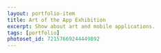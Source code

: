 ```yaml
---
layout: portfolio-item
title: Art of the App Exhibition
excerpt: Show about art and mobile applications.
tags: [portfolio]
photoset_id: 72157669244449892
---
```

